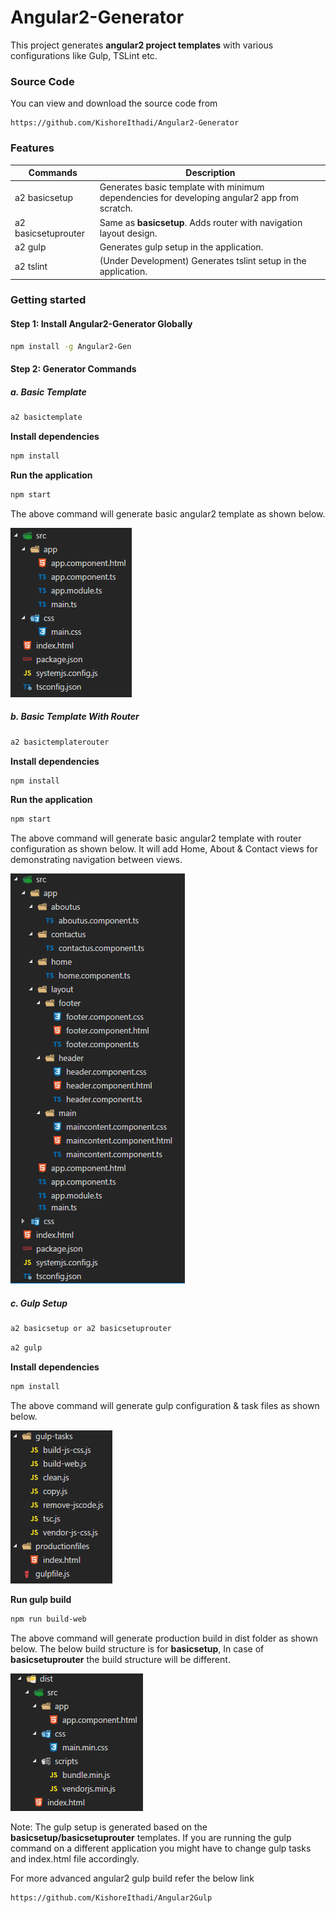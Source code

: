 # Angular2-Generator

This project generates **angular2 project templates** with various configurations like Gulp, TSLint etc.

### Source Code

You can view and download the source code from

```link
https://github.com/KishoreIthadi/Angular2-Generator
```

### Features

| Commands             | Description                                                                                  |
|----------------------|----------------------------------------------------------------------------------------------|
| a2 basicsetup        | Generates basic template with minimum dependencies for developing angular2 app from scratch. |
| a2 basicsetuprouter  | Same as **basicsetup**. Adds router with navigation layout design.                           |
| a2 gulp              | Generates gulp setup in the application.                                                     |
| a2 tslint            | (Under Development) Generates tslint setup in the application.                               |

### Getting started

#### Step 1: Install Angular2-Generator Globally

```bash
npm install -g Angular2-Gen
```

#### Step 2: Generator Commands

##### a. Basic Template

```bash
a2 basictemplate
```

**Install dependencies**
```bash
npm install
```

**Run the application**

```bash
npm start
```

The above command will generate basic angular2 template as shown below.

![Alt text](https://github.com/KishoreIthadi/Angular2-Generator/blob/master/readmefiles/images/basicSetup.png?raw=true "Basic Setup")


##### b. Basic Template With Router

```bash
a2 basictemplaterouter
```

**Install dependencies**
```bash
npm install
```

**Run the application**

```bash
npm start
```

The above command will generate basic angular2 template with router configuration as shown below. It will add Home, About & Contact views for demonstrating navigation between views.

![Alt text](https://github.com/KishoreIthadi/Angular2-Generator/blob/master/readmefiles/images/basicSetupRouter.png?raw=true "Basic Router Setup")

##### c. Gulp Setup

```bash
a2 basicsetup or a2 basicsetuprouter
```

```bash
a2 gulp
```

**Install dependencies**
```bash
npm install
```

The above command will generate gulp configuration & task files as shown below.

![Alt text](https://github.com/KishoreIthadi/Angular2-Generator/blob/master/readmefiles/images/gulpSetup.png?raw=true "Gulp Setup")


**Run gulp build**

```bash
npm run build-web
```

The above command will generate production build in dist folder as shown below. The below build structure is for **basicsetup**, In case of **basicsetuprouter** the build structure will be different.

![Alt text](https://github.com/KishoreIthadi/Angular2-Generator/blob/master/readmefiles/images/gulpDist.png?raw=true "Gulp Build")

Note: The gulp setup is generated based on the **basicsetup/basicsetuprouter** templates. If you are running the gulp command on a different application you might have to change gulp tasks and index.html file accordingly.

For more advanced angular2 gulp build refer the below link

```link
https://github.com/KishoreIthadi/Angular2Gulp
```

